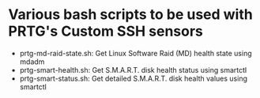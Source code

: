 # Various bash scripts to be used with PRTG's Custom SSH sensors

* prtg-md-raid-state.sh: Get Linux Software Raid (MD) health state using mdadm
* prtg-smart-health.sh: Get S.M.A.R.T. disk health status using smartctl
* prtg-smart-status.sh: Get detailed S.M.A.R.T. disk health values using smartctl
